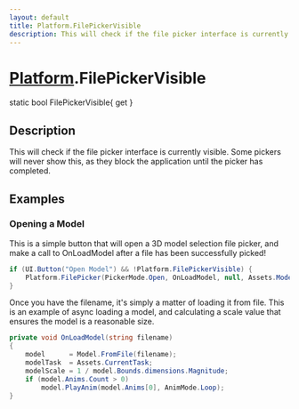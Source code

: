 ```yaml
---
layout: default
title: Platform.FilePickerVisible
description: This will check if the file picker interface is currently visible. Some pickers will never show this, as they block the application until the picker has completed.
---
```

# [Platform]({{site.url}}/Pages/StereoKit/Platform.html).FilePickerVisible

<div class='signature' markdown='1'>
static bool FilePickerVisible{ get }
</div>

## Description
This will check if the file picker interface is
currently visible. Some pickers will never show this, as they
block the application until the picker has completed.


## Examples

### Opening a Model
This is a simple button that will open a 3D model selection
file picker, and make a call to OnLoadModel after a file has
been successfully picked!
```csharp
if (UI.Button("Open Model") && !Platform.FilePickerVisible) {
	Platform.FilePicker(PickerMode.Open, OnLoadModel, null, Assets.ModelFormats);
}
```
Once you have the filename, it's simply a matter of loading it
from file. This is an example of async loading a model, and
calculating a scale value that ensures the model is a reasonable
size.
```csharp
private void OnLoadModel(string filename)
{
	model      = Model.FromFile(filename);
	modelTask  = Assets.CurrentTask;
	modelScale = 1 / model.Bounds.dimensions.Magnitude;
	if (model.Anims.Count > 0)
		model.PlayAnim(model.Anims[0], AnimMode.Loop);
}
```

